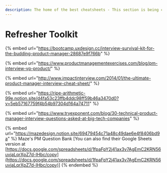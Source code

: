 ```yaml
---
description: The home of the best cheatsheets - This section is being continuously updated.
---
```


# Refresher Toolkit

{% embed url="https://bootcamp.uxdesign.cc/interview-survival-kit-for-the-budding-product-manager-28687e9f766b" %}

{% embed url="https://www.productmanagementexercises.com/blog/pm-interview-vp-product/" %}

{% embed url="http://www.impactinterview.com/2014/01/the-ultimate-product-manager-interview-cheat-sheet/" %}

{% embed url="https://ripe-arithmetic-99e.notion.site/d4fa53c23ffb4ddc98ff59b46a3470d0?v=5eb57167759f4b54b97304d164a74711" %}

{% embed url="https://www.tryexponent.com/blog/30-technical-product-manager-interview-questions-asked-at-big-tech-companies" %}

{% embed url="https://mazedesign.notion.site/69479454c71a48c49dae6e4f8406bd9a" %}
Maze's PM Question Bank \[You can also find their Google Sheets version at [https://docs.google.com/spreadsheets/d/1fpaFpY2j41ax3v7AgEmC2KRN56uvjaLqrXpZ7d-IHbc/copy](https://docs.google.com/spreadsheets/d/1fpaFpY2j41ax3v7AgEmC2KRN56uvjaLqrXpZ7d-IHbc/copy)]
{% endembed %}
